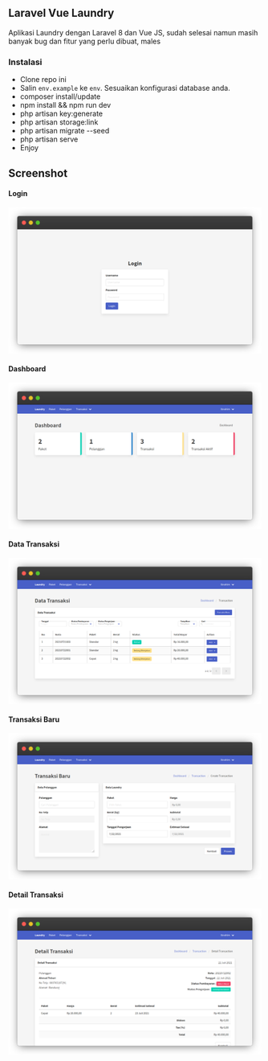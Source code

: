 ## Laravel Vue Laundry

Aplikasi Laundry dengan Laravel 8 dan Vue JS, sudah selesai namun masih banyak bug dan fitur yang perlu dibuat, males

### Instalasi

* Clone repo ini
* Salin `env.example` ke `env`. Sesuaikan konfigurasi database anda.
* composer install/update
* npm install && npm run dev
* php artisan key:generate
* php artisan storage:link
* php artisan migrate --seed
* php artisan serve
* Enjoy

## Screenshot

#### Login

![Login](screenshot/login.png)

#### Dashboard

![Dashboard](screenshot/dashboard.png)

#### Data Transaksi

![Data Transaksi](screenshot/data-transaksi.png)

#### Transaksi Baru

![Transaksi Baru](screenshot/transaksi-baru.png)

#### Detail Transaksi

![Detail Transaksi](screenshot/detail-transaksi.png)